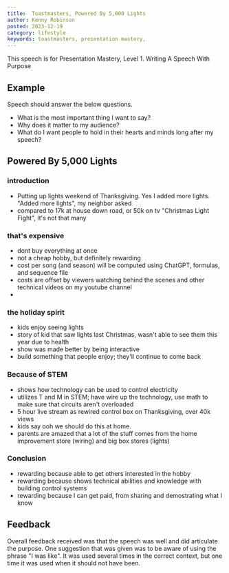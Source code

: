 ```yaml
---
title:  Toastmasters, Powered By 5,000 Lights
author: Kenny Robinson
posted: 2023-12-19
category: lifestyle
keywords: toastmasters, presentation mastery,
---
```


This speech is for Presentation Mastery, Level 1. Writing A Speech With Purpose

## Example

Speech should answer the below questions.

* What is the most important thing I want to say?
* Why does it matter to my audience?
* What do I want people to hold in their hearts and minds long after my speech?



## Powered By 5,000 Lights

### introduction

* Putting up lights weekend of Thanksgiving. Yes I added more lights. "Added more lights", my neighbor asked
* compared to 17k at house down road, or 50k on tv "Christmas Light Fight", it's not that many

### that's expensive

* dont buy everything at once
* not a cheap hobby, but definitely rewarding
* cost per song (and season) will be computed using ChatGPT, formulas, and sequence file
* costs are offset by viewers watching behind the scenes and other technical videos on my youtube channel
*

### the holiday spirit

* kids enjoy seeing lights
* story of kid that saw lights last Christmas, wasn't able to see them this year due to health
* show was made better by being interactive
* build something that people enjoy; they'll continue to come back

### Because of STEM

* shows how technology can be used to control electricity
* utilizes T and M in STEM; have wire up the technology, use math to make sure that circuits aren't overloaded
* 5 hour live stream as rewired control box on Thanksgiving, over 40k views
* kids say ooh we should do this at home.
* parents are amazed that a lot of the stuff comes from the home improvement store (wiring) and big box stores (lights)


### Conclusion

* rewarding because able to get others interested in the hobby
* rewarding because shows technical abilities and knowledge with building control systems
* rewarding because I can get paid, from sharing and demostrating what I know



## Feedback

Overall feedback received was that the speech was well and did articulate the purpose.
One suggestion that was given was to be aware of using the phrase
"I was like". It was used several times in the correct context, but one time it was used when it should not
have been.
